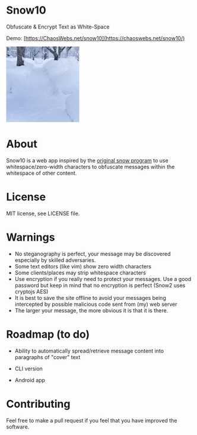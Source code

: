 # Snow10

Obfuscate &amp; Encrypt Text as White-Space

Demo: [https://ChaosWebs.net/snow10](https://chaoswebs.net/snow10/)

![snow image](snow.jpg)

# About

Snow10 is a web app inspired by the [original snow program](http://darkside.com.au/snow/) to use whitespace/zero-width characters to obfuscate messages within the whitespace of other content.

# License

MIT license, see LICENSE file.

# Warnings

* No steganography is perfect, your message may be discovered especially by skilled adversaries.
* Some text editors (like vim) show zero width characters
* Some clients/places may strip whitespace characters
* Use encryption if you really need to protect your messages. Use a good password but keep in mind that no encryption is perfect (Snow2 uses cryptojs AES)
* It is best to save the site offline to avoid your messages being intercepted by possible malicious code sent from (my) web server
* The larger your message, the more obvious it is that it is there.

# Roadmap (to do)

* Ability to automatically spread/retrieve message content into paragraphs of "cover" text

* CLI version

* Android app

# Contributing

Feel free to make a pull request if you feel that you have improved the software.
